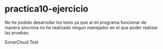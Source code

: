 # practica10-ejercicio

No he podido desarrollar los tests ya que al mi programa funcionar de manera sincrona no he realizado ningun manejador en el que poder realizar las pruebas.

SonarCloud Test
